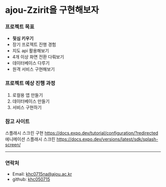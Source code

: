 # ajou-Zzirit을 구현해보자 




### 프로젝트 목표

- **뒷심 키우기**
- 장기 프로젝트 진행 경험 
- 지도 api 활용해보기
- 4개 이상 화면 전환 다뤄보기
- 데이터베이스 다루기
- 원격 서비스 구현해보기

### 프로젝트 예상 진행 과정

1. 로컬용 앱 만들기
2. 데이터베이스 만들기
3. 서비스 구현하기


### 참고 사이트

스플래시 스크린 구현
<https://docs.expo.dev/tutorial/configuration/?redirected>
에니메이션 스플래시 스크린
<https://docs.expo.dev/versions/latest/sdk/splash-screen/>





***
### 연락처

- Email: khc0715na@ajou.ac.kr
- github: [khc050715](https://github.com/khc050715)
